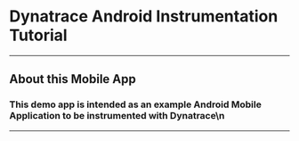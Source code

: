 # Dynatrace Android Instrumentation Tutorial
___

## About this Mobile App
### This demo app is intended as an example Android Mobile Application to be instrumented with Dynatrace\n
___